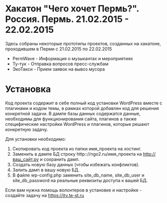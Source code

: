 # Хакатон "Чего хочет Пермь?". Россия. Пермь. 21.02.2015 - 22.02.2015

Здесь собраны некоторые прототипы проектов, созданных на хакатоне, проходившем в Перми с 21.02.2015 по 22.02.2015

* PermWave - Информация о музыкантах и мероприятиях
* Ту-тук - Отправка вопросов пресс-службам
* ЭкоТакси - Прием заявок на вывоз мусора

# Установка

Код проекта содержит в себе полный код установки WordPress вместе с плагинами и кодом темы, в рамках которой добавлен код для решения конкретной задачи.
В дампе базы данных содержатся данные, необходимы для функционирования сайта, плагинов а также специфические настройки WordPress и плагинов, которые решают конкретную задачу.

Для установки необходимо:
1. Скопировать код проекта из папки имя_проекта на хостинг.
2. Заменить в дампе БД строку http:://ngo2.ru/имя_проекта на http://ваш_сайт.ру и сохранить дамп.
3. Создать новую базу данных (чтобы избежать конфликтов).
4. Залить дамп в вашу новую БД.
5. В файле wp-config.php заменить site_db_name, site_db_user и site_db_password на реальные реквизиты доступа к вашей БД.

Если вам нужна помощь волонтеров в установке и настройке - создайте задачу на https://itv.te-st.ru

